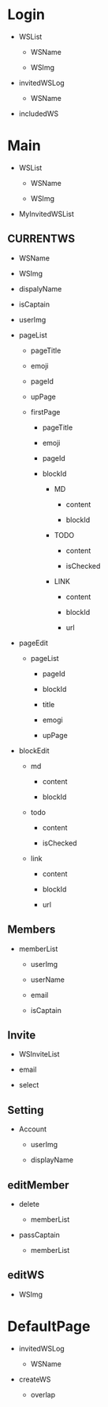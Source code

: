 # Login

- WSList

    - WSName

    - WSImg

- invitedWSLog

    - WSName

- includedWS

# Main

- WSList
    - WSName

    - WSImg


- MyInvitedWSList


## CURRENTWS

- WSName

- WSImg

- dispalyName

- isCaptain

- userImg

- pageList

    - pageTitle

    - emoji

    - pageId

    - upPage

    - firstPage

        - pageTitle

        - emoji

        - pageId

        - blockId
            - MD
                - content
                
                - blockId

            - TODO
                - content

                - isChecked

            - LINK
                - content

                - blockId

                - url

- pageEdit

    - pageList

        - pageId

        - blockId

        - title

        - emogi

        - upPage
- blockEdit

    - md
        - content
                
        - blockId

    - todo
        - content

        - isChecked

    - link
        - content

        - blockId

        - url
## Members

- memberList

    - userImg

    - userName
    
    - email

    - isCaptain

## Invite


- WSInviteList

- email

- select

## Setting

- Account
    - userImg

    - displayName
## editMember

- delete
    - memberList

- passCaptain

    - memberList
    
## editWS

- WSImg

# DefaultPage

- invitedWSLog

    - WSName

- createWS

    - overlap